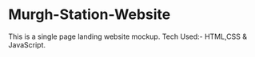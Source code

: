 # Murgh-Station-Website
This is a single page landing website mockup.
Tech Used:- HTML,CSS & JavaScript.

